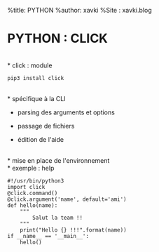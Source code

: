 %title: PYTHON
%author: xavki
%Site : xavki.blog


# PYTHON : CLICK


<br>
* click : module

```
pip3 install click
```

<br>
* spécifique à la CLI

* parsing des arguments et options

* passage de fichiers

* édition de l'aide

<br>
* mise en place de l'environnement

<br>
* exemple : help 

```
#!/usr/bin/python3
import click
@click.command()
@click.argument('name', default='ami')
def hello(name):
    """
        Salut la team !!
    """
    print("Hello {} !!!".format(name))
if __name__ == '__main__':
    hello()
```





